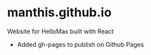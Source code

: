 # manthis.github.io

Website for HelloMax built with React

-   Added gh-pages to publish on Github Pages
